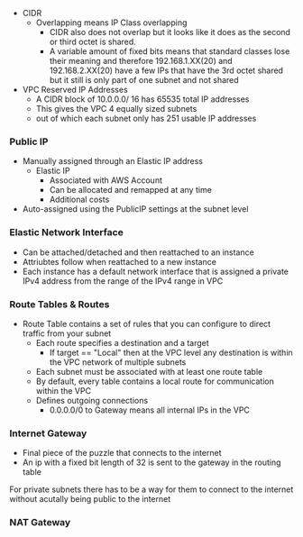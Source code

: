 - CIDR 
	- Overlapping means IP Class overlapping
		- CIDR also does not overlap but it looks like it does as the second or third octet is shared.
		- A variable amount of fixed bits means that standard classes lose their meaning and therefore 192.168.1.XX(20) and 192.168.2.XX(20) have a few IPs that have the 3rd octet shared but it still is only part of one subnet and not shared
- VPC Reserved IP Addresses
	- A CIDR block of 10.0.0.0/ 16 has 65535 total IP addresses
	- This gives the VPC 4 equally sized subnets
	- out of which each subnet only has 251 usable IP addresses

### Public IP
- Manually assigned through an Elastic IP address
	- Elastic IP
		- Associated with AWS Account
		- Can be allocated and remapped at any time
		- Additional costs
- Auto-assigned using the PublicIP settings at the subnet level

### Elastic Network Interface
- Can be attached/detached and then reattached to an instance
- Attriubtes follow when reattached to a new instance
- Each instance has a default network interface that is assigned a private IPv4 address from the range of the IPv4 range in VPC

### Route Tables & Routes
- Route Table contains a set of rules that you can configure to direct traffic from your subnet
	- Each route specifies a destination and a target
		- If target == "Local" then at the VPC level any destination is within the VPC network of multiple subnets
	- Each subnet must be associated with at least one route table
	- By default, every table contains a local route for communication within the VPC
	- Defines outgoing connections
		- 0.0.0.0/0  to Gateway means all internal IPs in the VPC
### Internet Gateway
- Final piece of the puzzle that connects to the internet
- An ip with a fixed bit length of 32 is sent to the gateway in the routing table


 For private subnets there has to be a way for them to connect to the internet without acutally being public to the internet
### NAT Gateway